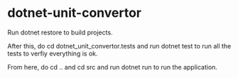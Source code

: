 # dotnet-unit-convertor

Run dotnet restore to build projects.

After this, do cd dotnet_unit_convertor.tests and run dotnet test to run all the tests to verfiy everything is ok.

From here, do cd .. and cd src and run dotnet run to run the application.